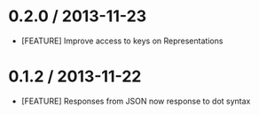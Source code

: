 # 0.2.0 / 2013-11-23
* [FEATURE] Improve access to keys on Representations

# 0.1.2 / 2013-11-22
* [FEATURE] Responses from JSON now response to dot syntax
